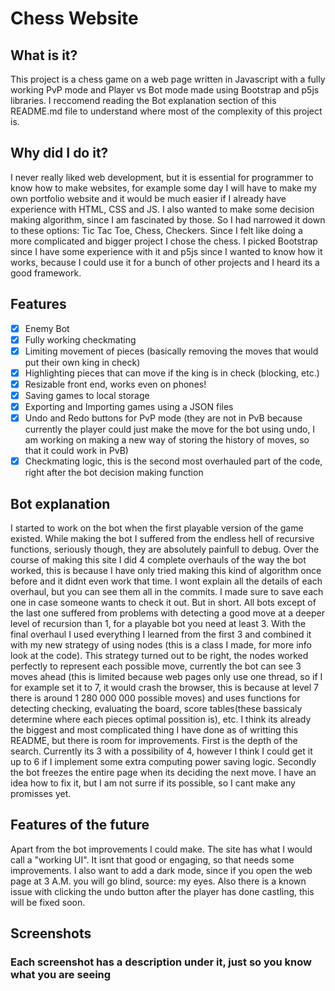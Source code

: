 # Chess Website

## What is it?
This project is a chess game on a web page written in Javascript with a fully working PvP mode and Player vs Bot mode made using Bootstrap and p5js libraries. I reccomend reading the Bot explanation section of this README.md file to understand where most of the complexity of this project is.

## Why did I do it?
I never really liked web development, but it is essential for programmer to know how to make websites, for example some day I will have to make my own portfolio website and it would be much easier if I already have experience with HTML, CSS and JS. I also wanted to make some decision making algorithm, since I am fascinated by those. So I had narrowed it down to these options: Tic Tac Toe, Chess, Checkers. Since I felt like doing a more complicated and bigger project I chose the chess. I picked Bootstrap since I have some experience with it and p5js since I wanted to know how it works, because I could use it for a bunch of other projects and I heard its a good framework.

## Features
- [X] Enemy Bot
- [X] Fully working checkmating
- [X] Limiting movement of pieces (basically removing the moves that would put their own king in check)
- [X] Highlighting pieces that can move if the king is in check (blocking, etc.)
- [X] Resizable front end, works even on phones!
- [X] Saving games to local storage
- [X] Exporting and Importing games using a JSON files
- [X] Undo and Redo buttons for PvP mode (they are not in PvB because currently the player could just make the move for the bot using undo, I am working on making a new way of storing the history of moves, so that it could work in PvB)
- [X] Checkmating logic, this is the second most overhauled part of the code, right after the bot decision making function

## Bot explanation
I started to work on the bot when the first playable version of the game existed. While making the bot I suffered from the endless hell of recursive functions, seriously though, they are absolutely painfull to debug. Over the course of making this site I did 4 complete overhauls of the way the bot worked, this is because I have only tried making this kind of algorithm once before and it didnt even work that time. I wont explain all the details of each overhaul, but you can see them all in the commits. I made sure to save each one in case someone wants to check it out. But in short. All bots except of the last one suffered from problems with detecting a good move at a deeper level of recursion than 1, for a playable bot you need at least 3. With the final overhaul I used everything I learned from the first 3 and combined it with my new strategy of using nodes (this is a class I made, for more info look at the code). This strategy turned out to be right, the nodes worked perfectly to represent each possible move, currently the bot can see 3 moves ahead (this is limited because web pages only use one thread, so if I for example set it to 7, it would crash the browser, this is because at level 7 there is around 1 280 000 000 possible moves) and uses functions for detecting checking, evaluating the board, score tables(these bassicaly determine where each pieces optimal possition is), etc. 
I think its already the biggest and most complicated thing I have done as of writting this README, but there is room for improvements. First is the depth of the search. Currently its 3 with a possibility of 4, however I think I could get it up to 6 if I implement some extra computing power saving logic. Secondly the bot freezes the entire page when its deciding the next move. I have an idea how to fix it, but I am not surre if its possible, so I cant make any promisses yet.

## Features of the future
Apart from the bot improvements I could make. The site has what I would call a "working UI". It isnt that good or engaging, so that needs some improvements. I also want to add a dark mode, since if you open the web page at 3 A.M. you will go blind, source: my eyes. Also there is a known issue with clicking the undo button after the player has done castling, this will be fixed soon.

## Screenshots
### Each screenshot has a description under it, just so you know what you are seeing